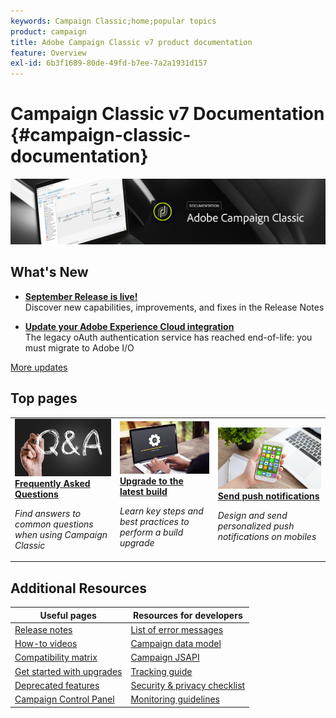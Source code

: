 ```yaml
---
keywords: Campaign Classic;home;popular topics
product: campaign
title: Adobe Campaign Classic v7 product documentation
feature: Overview
exl-id: 6b3f1689-80de-49fd-b7ee-7a2a1931d157
---
```

# Campaign Classic v7 Documentation {#campaign-classic-documentation}

![](platform/using/assets/do-not-localize/banner_acc_doc.jpg) 

## What's New

* **[September Release is live!](rn/using/latest-release.md)**<br/> Discover new capabilities, improvements, and fixes in the Release Notes

<!--* **[Secure your Campaign environment](technotes/using/tech-stack-upgrade.md)**<br/> Update to the latest versions to secure your Campaign platform-->

* **[Update your Adobe Experience Cloud integration](integrations/using/configuring-adobe-io.md)**<br/> The legacy oAuth authentication service has reached end-of-life: you must migrate to Adobe I/O

[More updates](rn/using/documentation-updates.md)

## Top pages

<table style="table-layout:fixed">
<tr>
  <td>
    <a href="platform/using/common-questions.md">
      <img alt="FAQ" src="platform/using/assets/FAQ.png"/>
    </a>
    <div>
      <a href="platform/using/common-questions.md">
    <strong>Frequently Asked Questions</strong>
    </a>
    </div>
    <p>
    <em>Find answers to common questions when using Campaign Classic</em>
    <p>
  </td>
   <td>
    <a href="production/using/build-upgrade.md">
      <img alt="Build Upgrade" src="platform/using/assets/upgrade.png" />
    </a>
    <div>
      <a href="production/using/build-upgrade.md">
    <strong>Upgrade to the latest build</strong>
    </a>
    </div>
    <p>
    <em>Learn key steps and best practices to perform a build upgrade</em>
    <p>
  </td>
  <td>
    <a href="delivery/using/create-notifications-ios.md">
       <img alt="Push notifications" src="platform/using/assets/push.png" />
    </a>
    <div>
       <a href="delivery/using/create-notifications-ios.md">
    <strong>Send push notifications</strong>
    </a>
    </div>
    <p>
    <em>Design and send personalized push notifications on mobiles</em>
    <p>
  </td>
</tr>
</table>

## Additional Resources

| Useful pages | Resources for developers |
|---|---|
| [Release notes](rn/using/latest-release.md) | [List of error messages](https://experienceleague.adobe.com/developer/campaign-errors/error_codes.html) |
| [How-to videos](https://experienceleague.adobe.com/docs/campaign-classic-learn/tutorials/overview.html) | [Campaign data model](configuration/using/about-data-model.md)|
| [Compatibility matrix](rn/using/compatibility-matrix.md) | [Campaign JSAPI](https://experienceleague.adobe.com/developer/campaign-api/api/p-1.html) |
| [Get started with upgrades](rn/using/rn-overview.md) | [Tracking guide](delivery/using/about-message-tracking.md) |
| [Deprecated features](rn/using/deprecated-features.md) | [Security & privacy checklist](https://experienceleague.adobe.com/docs/campaign-classic/using/installing-campaign-classic/security-privacy/get-started-security-privacy.html) |
| [Campaign Control Panel](https://experienceleague.adobe.com/docs/control-panel/using/control-panel-home.html) | [Monitoring guidelines](production/using/monitoring-guidelines.md) |
